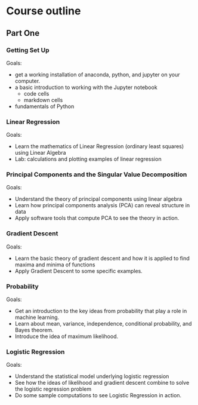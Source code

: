 # Course outline

## Part One

### Getting Set Up

Goals: 

- get a working installation of anaconda, python, and jupyter on your computer.
- a basic introduction to working with  the Jupyter notebook
  - code cells
  - markdown cells
- fundamentals of Python

### Linear Regression

Goals: 

- Learn the mathematics of Linear Regression (ordinary least squares) using Linear Algebra
- Lab: calculations and plotting examples of linear regression

### Principal Components and the Singular Value Decomposition

Goals:

- Understand the theory of principal components using linear algebra
- Learn how principal components analysis (PCA) can reveal structure in data
- Apply software tools that compute PCA to see the theory in action.

### Gradient Descent

Goals:

- Learn the basic theory of gradient descent and how it is applied to find maxima and minima of functions
- Apply Gradient Descent to some specific examples.

### Probability

Goals:

- Get an introduction to the key ideas from probability that play a role in machine learning.
- Learn about mean, variance, independence, conditional probability, and Bayes theorem.
- Introduce the idea of maximum likelihood.

### Logistic Regression

Goals: 

- Understand the statistical model underlying logistic regression
- See how the ideas of likelihood and gradient descent combine to solve the logistic regression problem
- Do some sample computations to see Logistic Regression in action.

